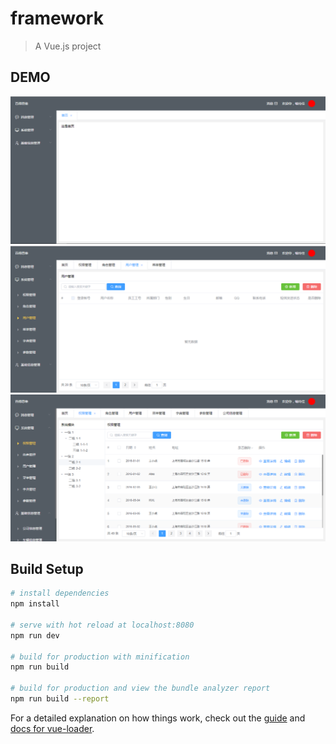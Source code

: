 # framework

> A Vue.js project

## DEMO
![项目图片](https://github.com/yulingjia/vue-demo/blob/master/static/images/img01.png)
![项目图片](https://github.com/yulingjia/vue-demo/blob/master/static/images/img02.png)
![项目图片](https://github.com/yulingjia/vue-demo/blob/master/static/images/img03.png)


## Build Setup

``` bash
# install dependencies
npm install

# serve with hot reload at localhost:8080
npm run dev

# build for production with minification
npm run build

# build for production and view the bundle analyzer report
npm run build --report
```

For a detailed explanation on how things work, check out the [guide](http://vuejs-templates.github.io/webpack/) and [docs for vue-loader](http://vuejs.github.io/vue-loader).
